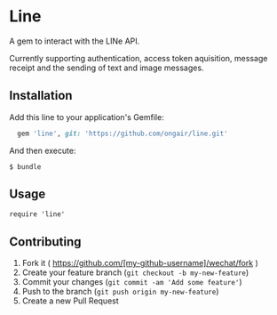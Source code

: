 # Line
A gem to interact with the LINe API.

Currently supporting authentication, access token aquisition, message receipt and the sending of text and image messages.

## Installation

Add this line to your application's Gemfile:

```ruby
  gem 'line', git: 'https://github.com/ongair/line.git'
```

And then execute:

    $ bundle

## Usage

    require 'line'

## Contributing

1. Fork it ( https://github.com/[my-github-username]/wechat/fork )
2. Create your feature branch (`git checkout -b my-new-feature`)
3. Commit your changes (`git commit -am 'Add some feature'`)
4. Push to the branch (`git push origin my-new-feature`)
5. Create a new Pull Request
